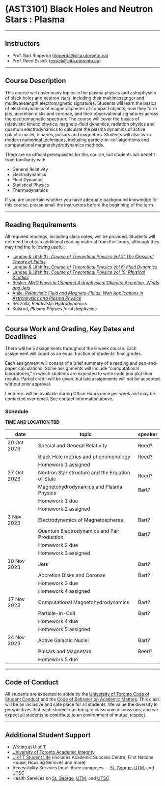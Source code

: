 # (AST3101) Black Holes and Neutron Stars : Plasma

---

## Instructors

  * Prof. Bart Ripperda (ripperda@cita.utoronto.ca)
  * Prof. Reed Essick (essick@cita.utoronto.ca)

---

## Course Description

This course will cover many topics in the plasma physics and astrophysics of black holes and neutron stars, including their multimessenger and multiwavelength electromagnetic signatures. Students will learn the basics of electrodynamics of magnetospheres of compact objects, how they form jets, accretion disks and coronae, and their observational signatures across the electromagnetic spectrum. The course will cover the basics of relativistic kinetic physics, magneto-fluid dynamics, radiation physics and quantum electrodynamics to calculate the plasma dynamics of active galactic nuclei, binaries, pulsars and magnetars. Students will also learn modern numerical techniques, including particle-in-cell algorithms and computational magnetohydrodynamics methods.

There are no official prerequisites for this course, but students will benefit from familiarity with

  * General Relativity
  * Electrodynamics
  * Fluid Dynamics
  * Statistical Physics
  * Thermodynamics 

If you are uncertain whether you have adequate background knowledge for this course, please email the instructors before the beginning of the term.

---

## Reading Requirements

All required readings, including class notes, will be provided. Students will not need to obtain additional reading material from the library, although they may find the following useful:

  * [Landau & Lifshiftz, *Course of Theoretical Physics Vol 2: The Classical Theory of Fields*](https://librarysearch.library.utoronto.ca/discovery/fulldisplay?docid=alma991105986805306196&context=L&vid=01UTORONTO_INST:UTORONTO&lang=en&search_scope=UTL_AND_CI&adaptor=Local%20Search%20Engine&tab=Everything&query=any,contains,Spacetime%20and%20Geometry:%20An%20Introduction%20to%20General%20Relativity&offset=0)
  * [Landau & Lifshiftz, *Course of Theoretical Physics Vol 6: Fluid Dynamics*](https://librarysearch.library.utoronto.ca/discovery/fulldisplay?docid=alma991105986805306196&context=L&vid=01UTORONTO_INST:UTORONTO&lang=en&search_scope=UTL_AND_CI&adaptor=Local%20Search%20Engine&tab=Everything&query=any,contains,Spacetime%20and%20Geometry:%20An%20Introduction%20to%20General%20Relativity&offset=0)
  * [Landau & Lifshiftz, *Course of Theoretical Physics Vol 10: Physical Kinetics*](https://librarysearch.library.utoronto.ca/discovery/fulldisplay?docid=alma991105986805306196&context=L&vid=01UTORONTO_INST:UTORONTO&lang=en&search_scope=UTL_AND_CI&adaptor=Local%20Search%20Engine&tab=Everything&query=any,contains,Spacetime%20and%20Geometry:%20An%20Introduction%20to%20General%20Relativity&offset=0)
  * [Beskin, *MHD Flows in Compact Astrophysical Objects: Accretion, Winds and Jets*](https://librarysearch.library.utoronto.ca/discovery/fulldisplay?docid=alma991105986805306196&context=L&vid=01UTORONTO_INST:UTORONTO&lang=en&search_scope=UTL_AND_CI&adaptor=Local%20Search%20Engine&tab=Everything&query=any,contains,Spacetime%20and%20Geometry:%20An%20Introduction%20to%20General%20Relativity&offset=0)
  * [Anile, *Relativistic Fluid and Magneto-Fluids: With Applications in Astrophysics and Plasma Physics*](https://librarysearch.library.utoronto.ca/discovery/fulldisplay?docid=alma991105986805306196&context=L&vid=01UTORONTO_INST:UTORONTO&lang=en&search_scope=UTL_AND_CI&adaptor=Local%20Search%20Engine&tab=Everything&query=any,contains,Spacetime%20and%20Geometry:%20An%20Introduction%20to%20General%20Relativity&offset=0)
  * Rezzolla, *Relativistic Hydrodynamics*
  * Kulsrud, *Plasma Physics for Astrophysics*

---

## Course Work and Grading, Key Dates and Deadlines

There will be 5 assignments throughout the 6 week course. Each assignment will count as an equal fraction of students’ final grades.

Each assignment will consist of a brief summary of a reading and pen-and-paper calculations. Some assignments will include “computational laboratories,” in which students are expected to write code and plot their results. Partial credit will be given, but late assignments will not be accepted without prior approval.

Lecturers will be available during Office Hours once per week and may be contacted over email. See contact information above.

### Schedule

**TIME AND LOCATION TBD**

| date        | topic                                                    | speaker |
|-------------|----------------------------------------------------------|---------|
| 20 Oct 2023 | Special and General Relativity                           | Reed?   |
|             | Black Hole metrics and phenomenology                     | Reed?   |
|             | Homework 1 assigned                                      |         |
| 27 Oct 2023 | Neutron Star structure and the Equation of State         | Reed?   |
|             | Magnetohydrodynamics and Plasma Physics	                 | Bart?   |
|             | Homework 1 due                                           |         |
|             | Homework 2 assigned                                      |         |
|  3 Nov 2023 | Electrodynamics of Magnetospheres                        | Bart?   |
|             | Quantum Electrodynamics and Pair Production              | Bart?   |
|             | Homework 2 due                                           |         |
|             | Homework 3 assigned                                      |         |
| 10 Nov 2023 | Jets                                                     | Bart?   |
|             | Accretion Disks and Coronae                              | Bart?   |
|             | Homework 3 due                                           |         |
|             | Homework 4 assigned                                      |         |
| 17 Nov 2023 | Computational Magnetohydrodynamics                       | Bart?   |
|             | Particle-in-Cell                                         | Bart?   |
|             | Homework 4 due                                           |         |
|             | Homework 5 assigned                                      |         |
| 24 Nov 2023 | Active Galactic Nuclei                                   | Bart?   |
|             | Pulsars and Magnetars                                    | Reed?   |
|             | Homework 5 due                                           |         |

---

## Code of Conduct

All students are expected to abide by the [University of Toronto Code of Student Conduct](https://governingcouncil.utoronto.ca/system/files/2020-03/Code%20of%20Student%20Conduct%20Dec%2013%202019.pdf) and the [Code of Behavior on Academic Matters](https://governingcouncil.utoronto.ca/system/files/2020-03/Code%20of%20Behaviour%20on%20Academic%20Matters%20July%201%202019.pdf). This class will be an inclusive and safe place for all students. We value the diversity in perspectives that each student can bring to classroom discussions, and we expect all students to contribute to an environment of mutual respect.

---

## Additional Student Support

  * [Writing at U of T](http://www.writing.utoronto.ca/)
  * [University of Toronto Academic Integrity](http://academicintegrity.utoronto.ca/)
  * [U of T Student Life](http://www.studentlife.utoronto.ca/) (includes Academic Success Centre, First Nations House, Housing Services and more)
  * Accessibility Services for all three campuses — [St. George](http://www.accessibility.utoronto.ca/), [UTM](https://www.utm.utoronto.ca/accessibility/), and [UTSC](https://www.utsc.utoronto.ca/ability/welcome-accessability-services)
  * Health Services on [St. George](https://studentlife.utoronto.ca/department/health-wellness/), [UTM](https://www.utm.utoronto.ca/health/our-services), and [UTSC](https://www.utsc.utoronto.ca/hwc/)
